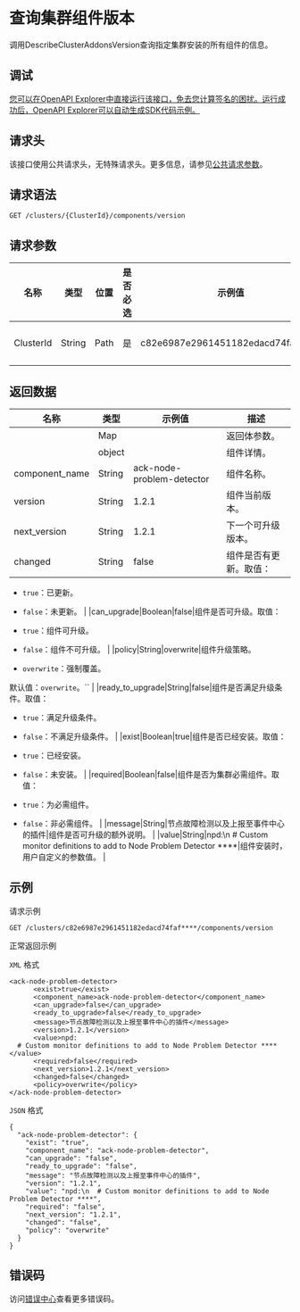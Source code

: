 # 查询集群组件版本

调用DescribeClusterAddonsVersion查询指定集群安装的所有组件的信息。

## 调试

[您可以在OpenAPI Explorer中直接运行该接口，免去您计算签名的困扰。运行成功后，OpenAPI Explorer可以自动生成SDK代码示例。](https://api.aliyun.com/#product=CS&api=DescribeClusterAddonsVersion&type=ROA&version=2015-12-15)

## 请求头

该接口使用公共请求头，无特殊请求头。更多信息，请参见[公共请求参数](~~167755~~)。

## 请求语法

```
GET /clusters/{ClusterId}/components/version 
```

## 请求参数

|名称|类型|位置|是否必选|示例值|描述|
|--|--|--|----|---|--|
|ClusterId|String|Path|是|c82e6987e2961451182edacd74faf\*\*\*\*|集群ID。 |

## 返回数据

|名称|类型|示例值|描述|
|--|--|---|--|
| |Map| |返回体参数。 |
| |object| |组件详情。 |
|component\_name|String|ack-node-problem-detector|组件名称。 |
|version|String|1.2.1|组件当前版本。 |
|next\_version|String|1.2.1|下一个可升级版本。 |
|changed|String|false|组件是否有更新。取值：

 -   `true`：已更新。
-   `false`：未更新。 |
|can\_upgrade|Boolean|false|组件是否可升级。取值：

 -   `true`：组件可升级。
-   `false`：组件不可升级。 |
|policy|String|overwrite|组件升级策略。

 -   `overwrite`：强制覆盖。

 默认值：`overwrite`。`` |
|ready\_to\_upgrade|String|false|组件是否满足升级条件。取值：

 -   `true`：满足升级条件。
-   `false`：不满足升级条件。 |
|exist|Boolean|true|组件是否已经安装。取值：

 -   `true`：已经安装。
-   `false`：未安装。 |
|required|Boolean|false|组件是否为集群必需组件。取值：

 -   `true`：为必需组件。
-   `false`：非必需组件。 |
|message|String|节点故障检测以及上报至事件中心的插件|组件是否可升级的额外说明。 |
|value|String|npd:\\n \# Custom monitor definitions to add to Node Problem Detector \*\*\*\*|组件安装时，用户自定义的参数值。 |

## 示例

请求示例

```
GET /clusters/c82e6987e2961451182edacd74faf****/components/version
```

正常返回示例

`XML` 格式

```
<ack-node-problem-detector>
      <exist>true</exist>
      <component_name>ack-node-problem-detector</component_name>
      <can_upgrade>false</can_upgrade>
      <ready_to_upgrade>false</ready_to_upgrade>
      <message>节点故障检测以及上报至事件中心的插件</message>
      <version>1.2.1</version>
      <value>npd:
  # Custom monitor definitions to add to Node Problem Detector ****</value>
      <required>false</required>
      <next_version>1.2.1</next_version>
      <changed>false</changed>
      <policy>overwrite</policy>
</ack-node-problem-detector>
```

`JSON` 格式

```
{
  "ack-node-problem-detector": {
    "exist": "true",
    "component_name": "ack-node-problem-detector",
    "can_upgrade": "false",
    "ready_to_upgrade": "false",
    "message": "节点故障检测以及上报至事件中心的插件",
    "version": "1.2.1",
    "value": "npd:\n  # Custom monitor definitions to add to Node Problem Detector ****",
    "required": "false",
    "next_version": "1.2.1",
    "changed": "false",
    "policy": "overwrite"
  }
}
```

## 错误码

访问[错误中心](https://error-center.aliyun.com/status/product/CS)查看更多错误码。


